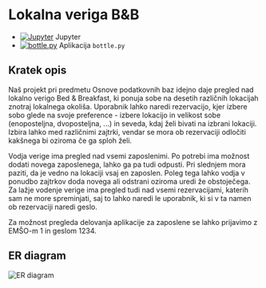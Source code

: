 # Lokalna veriga B&B

* [![Jupyter](https://mybinder.org/badge_logo.svg)](https://mybinder.org/v2/gh/brinaribic/Lokalna-veriga-B-B/main) Jupyter
* [![bottle.py](https://mybinder.org/badge_logo.svg)](https://mybinder.org/v2/gh/brinaribic/Lokalna-veriga-B-B/main?urlpath=proxy/8080/) Aplikacija `bottle.py`

## Kratek opis

Naš projekt pri predmetu Osnove podatkovnih baz idejno daje 
pregled nad lokalno verigo Bed & Breakfast, ki ponuja sobe 
na desetih različnih lokacijah znotraj lokalnega okoliša. Uporabnik
lahko naredi rezervacijo, kjer izbere sobo glede na svoje preference -
izbere lokacijo in velikost sobe (enoposteljna, dvoposteljna, ...) in seveda, kdaj želi bivati
na izbrani lokaciji. Izbira lahko med različnimi zajtrki, vendar se mora ob rezervaciji odločiti kakšnega bi
oziroma če ga sploh želi.

Vodja verige ima pregled nad vsemi zaposlenimi. Po potrebi ima možnost dodati novega zaposlenega, lahko ga pa tudi odpusti. 
Pri slednjem mora paziti, da je vedno na lokaciji
vsaj en zaposlen. Poleg tega lahko vodja v ponudbo zajtrkov doda novega ali odstrani oziroma uredi že obstoječega.
Za lažje vodenje verige ima pregled tudi nad vsemi rezervacijami, katerih sam ne more spreminjati, saj to lahko naredi le
uporabnik, ki si v ta namen ob rezervaciji naredi geslo.

Za možnost pregleda delovanja aplikacije za zaposlene se lahko prijavimo z EMŠO-m 1 in geslom 1234.

## ER diagram

![ER diagram](https://github.com/brinaribic/projektna-naloga/blob/main/diagram/er_diagram.png)


